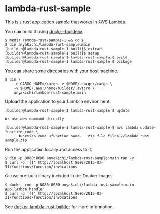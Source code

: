 # lambda-rust-sample

This is a rust application sample that works in AWS Lambda.

You can build it using [docker-buildenv](https://github.com/anyakichi/docker-buildenv).

```
$ mkdir lambda-rust-sample-1 && cd $_
$ din anyakichi/lambda-rust-sample:main
[builder@lambda-rust-sample-1 build]$ extract
[builder@lambda-rust-sample-1 build]$ setup
[builder@lambda-rust-sample-1 lambda-rust-sample]$ build
[builder@lambda-rust-sample-1 lambda-rust-sample]$ package
```

You can share some directories with your host machine.

```
$ din \
    -e CARGO_HOME=/cargo -v $HOME/.cargo:/cargo \
    -v $HOME/.aws:/home/builder/.aws:ro \
    anyakichi/lambda-rust-sample:main
```

Upload the application to your Lambda environment.

```
[builder@lambda-rust-sample-1 lambda-rust-sample]$ update

or use aws command directly

[builder@lambda-rust-sample-1 lambda-rust-sample]$ aws lambda update-function-code \
    --function-name <function-name> --zip-file fileb://lambda-rust-sample.zip
```

Run the application locally and access to it.

```
$ din -p 8080:8080 anyakichi/lambda-rust-sample:main run -y
$ curl -d '{}' http://localhost:8080/2015-03-31/functions/function/invocations
```

Or use pre-built binary included in the Docker image.

```
$ docker run -p 8080:8080 anyakichi/lambda-rust-sample:main app.lambda_handler
$ curl -d '{}' http://localhost:8080/2015-03-31/functions/function/invocations
```

See [docker-lambda-rust-builder](https://github.com/anyakichi/docker-lambda-rust-builder) for more information.
